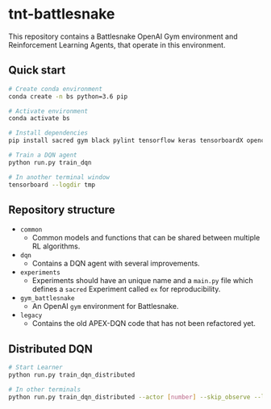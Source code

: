 # tnt-battlesnake

This repository contains a Battlesnake OpenAI Gym environment and Reinforcement Learning Agents, that operate in this environment.

## Quick start

```bash
# Create conda environment
conda create -n bs python=3.6 pip

# Activate environment
conda activate bs

# Install dependencies
pip install sacred gym black pylint tensorflow keras tensorboardX opencv-python gym[atari]

# Train a DQN agent
python run.py train_dqn

# In another terminal window
tensorboard --logdir tmp
```

## Repository structure

- `common`
    - Common models and functions that can be shared between multiple RL algorithms.
- `dqn`
    - Contains a DQN agent with several improvements.
- `experiments`
    - Experiments should have an unique name and a `main.py` file which defines a `sacred` Experiment called `ex` for reproducibility.
- `gym_battlesnake`
    - An OpenAI `gym` environment for Battlesnake.
- `legacy`
    - Contains the old APEX-DQN code that has not been refactored yet.

## Distributed DQN

```bash
# Start Learner
python run.py train_dqn_distributed

# In other terminals
python run.py train_dqn_distributed --actor [number] --skip_observe --learner_address [IP address]
```